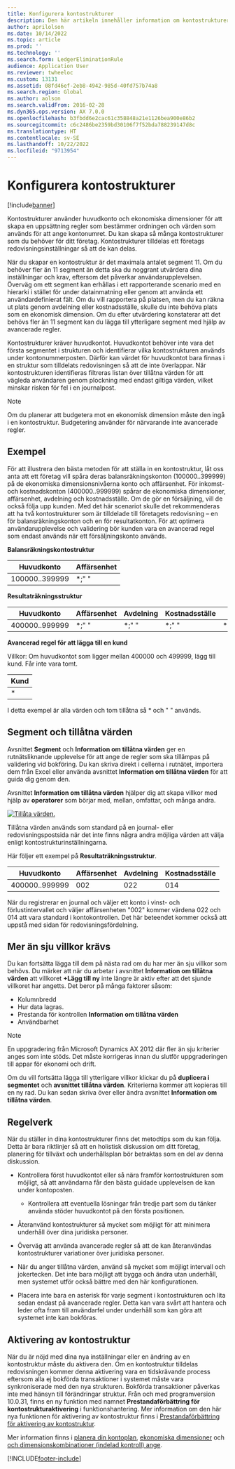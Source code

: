 ```yaml
---
title: Konfigurera kontostrukturer
description: Den här artikeln innehåller information om kontostrukturer och ekonomiska dimensioner.
author: aprilolson
ms.date: 10/14/2022
ms.topic: article
ms.prod: ''
ms.technology: ''
ms.search.form: LedgerEliminationRule
audience: Application User
ms.reviewer: twheeloc
ms.custom: 13131
ms.assetid: 08fd46ef-2eb8-4942-985d-40fd757b74a8
ms.search.region: Global
ms.author: aolson
ms.search.validFrom: 2016-02-28
ms.dyn365.ops.version: AX 7.0.0
ms.openlocfilehash: b3fbdd6e2cac61c358848a21e1126bea900e86b2
ms.sourcegitcommit: c6c2486be2359bd30106f7f52bda788239147d8c
ms.translationtype: HT
ms.contentlocale: sv-SE
ms.lasthandoff: 10/22/2022
ms.locfileid: "9713954"
---
```

# <a name="configure-account-structures"></a>Konfigurera kontostrukturer

[!include[banner](../includes/banner.md)]

Kontostrukturer använder huvudkonto och ekonomiska dimensioner för att skapa en uppsättning regler som bestämmer ordningen och värden som används för att ange kontonumret. Du kan skapa så många kontostrukturer som du behöver för ditt företag. Kontostrukturer tilldelas ett företags redovisningsinställningar så att de kan delas.

När du skapar en kontostruktur är det maximala antalet segment 11. Om du behöver fler än 11 segment än detta ska du noggrant utvärdera dina inställningar och krav, eftersom det påverkar användarupplevelsen. Överväg om ett segment kan erhållas i ett rapporterande scenario med en hierarki i stället för under datainmatning eller genom att använda ett användardefinierat fält. Om du vill rapportera på platsen, men du kan räkna ut plats genom avdelning eller kostnadsställe, skulle du inte behöva plats som en ekonomisk dimension. Om du efter utvärdering konstaterar att det behövs fler än 11 segment kan du lägga till ytterligare segment med hjälp av avancerade regler.

Kontostrukturer kräver huvudkontot. Huvudkontot behöver inte vara det första segmentet i strukturen och identifierar vilka kontostrukturen används under kontonummerposten. Därför kan värdet för huvudkontot bara finnas i en struktur som tilldelats redovisningen så att de inte överlappar. När kontostrukturen identifieras filtreras listan över tillåtna värden för att vägleda användaren genom plockning med endast giltiga värden, vilket minskar risken för fel i en journalpost.

> [!NOTE] 
> Om du planerar att budgetera mot en ekonomisk dimension måste den ingå i en kontostruktur. Budgetering använder för närvarande inte avancerade regler.

## <a name="example"></a>Exempel
För att illustrera den bästa metoden för att ställa in en kontostruktur, låt oss anta att ett företag vill spåra deras balansräkningskonton (100000..399999) på de ekonomiska dimensionsnivåerna konto och affärsenhet. För inkomst- och kostnadskonton (400000..999999) spårar de ekonomiska dimensioner, affärsenhet, avdelning och kostnadsställe. Om de gör en försäljning, vill de också följa upp kunden. Med det här scenariot skulle det rekommenderas att ha två kontostrukturer som är tilldelade till företagets redovisning – en för balansräkningskonton och en för resultatkonton. För att optimera användarupplevelse och validering bör kunden vara en avancerad regel som endast används när ett försäljningskonto används.

**Balansräkningskontostruktur**

|Huvudkonto          | Affärsenhet    |
|----------------------|-----------|
|100000..399999 | *;"&nbsp;"|

**Resultaträkningsstruktur**

|Huvudkonto          | Affärsenhet    |Avdelning          | Kostnadsställe    | &nbsp; |
|----------------------|------------------|--------------------|-----------|---|
|400000..999999 | \*;"&nbsp;"| \*;"&nbsp;"| \*;"&nbsp;"| \*;"&nbsp;"|

**Avancerad regel för att lägga till en kund**

Villkor: Om huvudkontot som ligger mellan 400000 och 499999, lägg till kund. Får inte vara tomt.

|Kund         |
|-----------------|
|\* |

I detta exempel är alla värden och tom tillåtna så \* och "&nbsp;" används.

## <a name="segments-and-allowed-values"></a>Segment och tillåtna värden
Avsnittet **Segment** och **Information om tillåtna värden** ger en rutnätsliknande upplevelse för att ange de regler som ska tillämpas på validering vid bokföring. Du kan skriva direkt i cellerna i rutnätet, importera dem från Excel eller använda avsnittet **Information om tillåtna värden** för att guida dig genom den.

Avsnittet **Information om tillåtna värden** hjälper dig att skapa villkor med hjälp av **operatorer** som börjar med, mellan, omfattar, och många andra.

[![Tillåta värden.](./media/account.png)](./media/account.png) 

Tillåtna värden används som standard på en journal- eller redovisningspostsida när det inte finns några andra möjliga värden att välja enligt kontostrukturinställningarna.

Här följer ett exempel på **Resultaträkningsstruktur**.

|Huvudkonto          | Affärsenhet    |Avdelning          | Kostnadsställe    |
|----------------------|-----------|----------------------|-----------|
|400000..999999 | 002 | 022 | 014 |

När du registrerar en journal och väljer ett konto i vinst- och förlustintervallet och väljer affärsenheten "002" kommer värdena 022 och 014 att vara standard i kontokontrollen. Det här beteendet kommer också att uppstå med sidan för redovisningsfördelning. 

## <a name="more-than-seven-criteria-needed"></a>Mer än sju villkor krävs

Du kan fortsätta lägga till dem på nästa rad om du har mer än sju villkor som behövs. Du märker att när du arbetar i avsnittet **Information om tillåtna värden** att villkoret **+Lägg till ny** inte längre är aktiv efter att det sjunde villkoret har angetts. Det beror på många faktorer såsom: 
 - Kolumnbredd 
 - Hur data lagras. 
 - Prestanda för kontrollen **Information om tillåtna värden**
 - Användbarhet  

> [!NOTE]
> En uppgradering från Microsoft Dynamics AX 2012 där fler än sju kriterier anges som inte stöds. Det måste korrigeras innan du slutför uppgraderingen till appar för ekonomi och drift. 

Om du vill fortsätta lägga till ytterligare villkor klickar du på **duplicera i segmentet** och **avsnittet tillåtna värden**. Kriterierna kommer att kopieras till en ny rad. Du kan sedan skriva över eller ändra avsnittet **Information om tillåtna värden**.

## <a name="best-practices"></a>Regelverk
När du ställer in dina kontostrukturer finns det metodtips som du kan följa. Detta är bara riktlinjer så att en holistisk diskussion om ditt företag, planering för tillväxt och underhållsplan bör betraktas som en del av denna diskussion.

- Kontrollera först huvudkontot eller så nära framför kontostrukturen som möjligt, så att användarna får den bästa guidade upplevelsen de kan under kontoposten.
  
  - Kontrollera att eventuella lösningar från tredje part som du tänker använda stöder huvudkontot på den första positionen.

- Återanvänd kontostrukturer så mycket som möjligt för att minimera underhåll över dina juridiska personer.

- Överväg att använda avancerade regler så att de kan återanvändas kontostrukturer variationer över juridiska personer.

- När du anger tillåtna värden, använd så mycket som möjligt intervall och jokertecken. Det inte bara möjligt att bygga och ändra utan underhåll, men systemet utför också bättre med den här konfigurationen.

- Placera inte bara en asterisk för varje segment i kontostrukturen och lita sedan endast på avancerade regler. Detta kan vara svårt att hantera och leder ofta fram till användarfel under underhåll som kan göra att systemet inte kan bokföras.

## <a name="account-structure-activation"></a>Aktivering av kontostruktur
När du är nöjd med dina nya inställningar eller en ändring av en kontostruktur måste du aktivera den. Om en kontostruktur tilldelas redovisningen kommer denna aktivering vara en tidskrävande process eftersom alla ej bokförda transaktioner i systemet måste vara synkroniserade med den nya strukturen. Bokförda transaktioner påverkas inte med hänsyn till förändringar struktur. Från och med programversion 10.0.31, finns en ny funktion med namnet **Prestandaförbättring för kontostrukturaktivering** i funktionshantering. Mer information om den här nya funktionen för aktivering av kontostruktur finns i [Prestandaförbättring för aktivering av kontostruktur](account-structure-improvement.md). 

Mer information finns i [planera din kontoplan](plan-chart-of-accounts.md), [ekonomiska dimensioner](financial-dimensions.md) och [och dimensionskombinationer (indelad kontroll) ange](enter-account-dimension-combinations-segmented-entry-control.md).


[!INCLUDE[footer-include](../../includes/footer-banner.md)]
